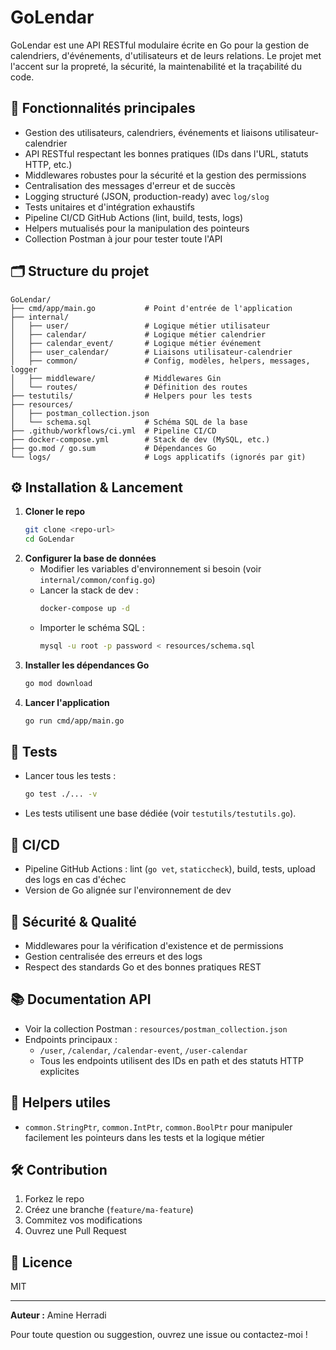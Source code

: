 # GoLendar

GoLendar est une API RESTful modulaire écrite en Go pour la gestion de calendriers, d'événements, d'utilisateurs et de leurs relations. Le projet met l'accent sur la propreté, la sécurité, la maintenabilité et la traçabilité du code.

## 🚀 Fonctionnalités principales

- Gestion des utilisateurs, calendriers, événements et liaisons utilisateur-calendrier
- API RESTful respectant les bonnes pratiques (IDs dans l'URL, statuts HTTP, etc.)
- Middlewares robustes pour la sécurité et la gestion des permissions
- Centralisation des messages d'erreur et de succès
- Logging structuré (JSON, production-ready) avec `log/slog`
- Tests unitaires et d'intégration exhaustifs
- Pipeline CI/CD GitHub Actions (lint, build, tests, logs)
- Helpers mutualisés pour la manipulation des pointeurs
- Collection Postman à jour pour tester toute l'API

## 🗂️ Structure du projet

```
GoLendar/
├── cmd/app/main.go           # Point d'entrée de l'application
├── internal/
│   ├── user/                 # Logique métier utilisateur
│   ├── calendar/             # Logique métier calendrier
│   ├── calendar_event/       # Logique métier événement
│   ├── user_calendar/        # Liaisons utilisateur-calendrier
│   ├── common/               # Config, modèles, helpers, messages, logger
│   ├── middleware/           # Middlewares Gin
│   └── routes/               # Définition des routes
├── testutils/                # Helpers pour les tests
├── resources/
│   ├── postman_collection.json
│   └── schema.sql            # Schéma SQL de la base
├── .github/workflows/ci.yml  # Pipeline CI/CD
├── docker-compose.yml        # Stack de dev (MySQL, etc.)
├── go.mod / go.sum           # Dépendances Go
└── logs/                     # Logs applicatifs (ignorés par git)
```

## ⚙️ Installation & Lancement

1. **Cloner le repo**
   ```bash
   git clone <repo-url>
   cd GoLendar
   ```
2. **Configurer la base de données**
   - Modifier les variables d'environnement si besoin (voir `internal/common/config.go`)
   - Lancer la stack de dev :
     ```bash
     docker-compose up -d
     ```
   - Importer le schéma SQL :
     ```bash
     mysql -u root -p password < resources/schema.sql
     ```
3. **Installer les dépendances Go**
   ```bash
   go mod download
   ```
4. **Lancer l'application**
   ```bash
   go run cmd/app/main.go
   ```

## 🧪 Tests

- Lancer tous les tests :
  ```bash
  go test ./... -v
  ```
- Les tests utilisent une base dédiée (voir `testutils/testutils.go`).

## 🔎 CI/CD

- Pipeline GitHub Actions : lint (`go vet`, `staticcheck`), build, tests, upload des logs en cas d'échec
- Version de Go alignée sur l'environnement de dev

## 🔐 Sécurité & Qualité

- Middlewares pour la vérification d'existence et de permissions
- Gestion centralisée des erreurs et des logs
- Respect des standards Go et des bonnes pratiques REST

## 📚 Documentation API

- Voir la collection Postman : `resources/postman_collection.json`
- Endpoints principaux :
  - `/user`, `/calendar`, `/calendar-event`, `/user-calendar`
  - Tous les endpoints utilisent des IDs en path et des statuts HTTP explicites

## 📝 Helpers utiles

- `common.StringPtr`, `common.IntPtr`, `common.BoolPtr` pour manipuler facilement les pointeurs dans les tests et la logique métier

## 🛠️ Contribution

1. Forkez le repo
2. Créez une branche (`feature/ma-feature`)
3. Commitez vos modifications
4. Ouvrez une Pull Request

## 📄 Licence

MIT

---

**Auteur :** Amine Herradi

Pour toute question ou suggestion, ouvrez une issue ou contactez-moi ! 
